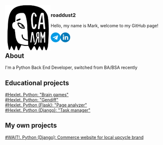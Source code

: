<picture align="left">
  <source media="(prefers-color-scheme: dark)" srcset="hello_dark.png">
  <source media="(prefers-color-scheme: light)" srcset="hello_light.jpg">
  <img src="hello_light.jpg" align="left"  width="150" height="150" alt="A girl with text 'Hello' on Tatar language">
</picture>

### roaddust2

<p>Hello, my name is Mark, welcome to my GitHub page!</p>
<a href="https://t.me/roaddust2" target="_blank">
  <img align="left" alt="roaddust2 Telegram" width="32px" src="telegram.png"></a>
<a href="https://www.linkedin.com/in/roaddust2/" target="_blank">
  <img align="left" alt="roaddust2 LinkedIN" width="32px" src="linkedin.png"></a>
<br>
<br>

## About
I'm a Python Back End Developer, switched from BA/BSA recently <br>

## Educational projects
[#Hexlet. Python: "Brain games"](https://github.com/roaddust2/python-project-lvl1) <br>
[#Hexlet. Python: "Gendiff"](https://github.com/roaddust2/python-project-50) <br>
[#Hexlet. Python (Flask): "Page analyzer"](https://github.com/roaddust2/python-project-83) <br>
[#Hexlet. Python (Django): "Task manager"](https://github.com/roaddust2/python-project-52) <br>
## My own projects
[#WAIT!. Python (Django): Commerce website for local upcycle brand](https://github.com/roaddust2/wait-web) <br>
